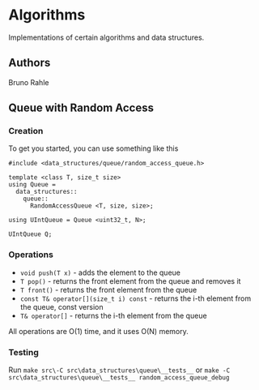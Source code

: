 # Algorithms

Implementations of certain algorithms and data structures.

## Authors

Bruno Rahle

## Queue with Random Access

### Creation

To get you started, you can use something like this

```lang=cpp
#include <data_structures/queue/random_access_queue.h>

template <class T, size_t size>
using Queue =
  data_structures::
    queue::
      RandomAccessQueue <T, size, size>;

using UIntQueue = Queue <uint32_t, N>;

UIntQueue Q;
```

### Operations

* `void push(T x)` - adds the element to the queue
* `T pop()` - returns the front element from the queue and removes it
* `T front()` - returns the front element from the queue
* `const T& operator[](size_t i) const` - returns the i-th element from the queue, const version
* `T& operator[]` - returns the i-th element from the queue

All operations are O(1) time, and it uses O(N) memory.

### Testing

Run `make src\-C src\data_structures\queue\__tests__` or `make -C src\data_structures\queue\__tests__ random_access_queue_debug`
